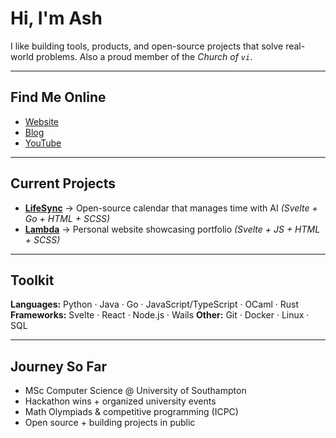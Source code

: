 # Hi, I'm Ash  

I like building tools, products, and open-source projects that solve real-world problems. Also a proud member of the *Church of `vi`*. 

---

## Find Me Online  
- [Website](https://www.lambdatheultimate.com)  
- [Blog](https://www.lambdatheultimate.com/blog)  
- [YouTube](https://www.youtube.com/@theseaispretty)  

---

## Current Projects  
- **[LifeSync](https://github.com/curryhowardbadnullpointergood/LifeSync)** → Open-source calendar that manages time with AI *(Svelte + Go + HTML + SCSS)*  
- **[Lambda](https://github.com/curryhowardbadnullpointergood/Lambdatheultimate)** → Personal website showcasing portfolio *(Svelte + JS + HTML + SCSS)*  

---

##  Toolkit  
**Languages:** Python · Java · Go · JavaScript/TypeScript · OCaml · Rust  
**Frameworks:** Svelte · React · Node.js · Wails 
**Other:** Git · Docker · Linux · SQL  

---

## Journey So Far  
- MSc Computer Science @ University of Southampton  
- Hackathon wins + organized university events  
- Math Olympiads & competitive programming (ICPC)  
- Open source + building projects in public  


